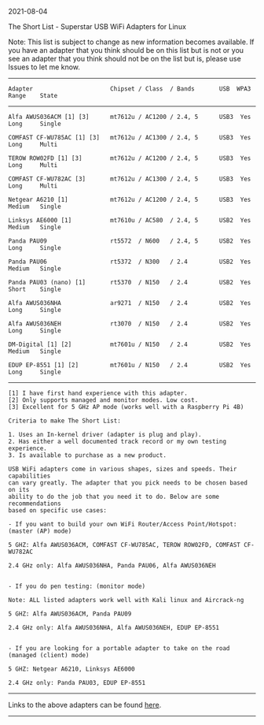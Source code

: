 2021-08-04

The Short List - Superstar USB WiFi Adapters for Linux

Note: This list is subject to change as new information becomes available.  If you
have an adapter that you think should be on this list but is not or you see an adapter
that you think should not be on the list but is, please use Issues to let me know. 

-----

```
Adapter                      Chipset / Class  / Bands       USB  WPA3  Range    State
```

-----

```
Alfa AWUS036ACM [1] [3]      mt7612u / AC1200 / 2.4, 5      USB3  Yes  Long     Single

COMFAST CF-WU785AC [1] [3]   mt7612u / AC1300 / 2.4, 5      USB3  Yes  Long     Multi

TEROW ROW02FD [1] [3]        mt7612u / AC1200 / 2.4, 5      USB3  Yes  Long     Multi

COMFAST CF-WU782AC [3]       mt7612u / AC1300 / 2.4, 5      USB3  Yes  Long     Multi

Netgear A6210 [1]            mt7612u / AC1200 / 2.4, 5      USB3  Yes  Medium   Single

Linksys AE6000 [1]           mt7610u / AC580  / 2.4, 5      USB2  Yes  Medium   Single

Panda PAU09                  rt5572  / N600   / 2.4, 5      USB2  Yes  Long     Single

Panda PAU06                  rt5372  / N300   / 2.4         USB2  Yes  Medium   Single

Panda PAU03 (nano) [1]       rt5370  / N150   / 2.4         USB2  Yes  Short    Single        

Alfa AWUS036NHA              ar9271  / N150   / 2.4         USB2  Yes  Long     Single

Alfa AWUS036NEH              rt3070  / N150   / 2.4         USB2  Yes  Long     Single

DM-Digital [1] [2]           mt7601u / N150   / 2.4         USB2  Yes  Medium   Single

EDUP EP-8551 [1] [2]         mt7601u / N150   / 2.4         USB2  Yes  Long     Single
```

-----

```
[1] I have first hand experience with this adapter.
[2] Only supports managed and monitor modes. Low cost.
[3] Excellent for 5 GHz AP mode (works well with a Raspberry Pi 4B)

Criteria to make The Short List: 

1. Uses an In-kernel driver (adapter is plug and play).
2. Has either a well documented track record or my own testing experience.
3. Is available to purchase as a new product.

USB WiFi adapters come in various shapes, sizes and speeds. Their capabilities
can vary greatly. The adapter that you pick needs to be chosen based on its
ability to do the job that you need it to do. Below are some recommendations
based on specific use cases:

- If you want to build your own WiFi Router/Access Point/Hotspot: (master (AP) mode)

5 GHZ: Alfa AWUS036ACM, COMFAST CF-WU785AC, TEROW ROW02FD, COMFAST CF-WU782AC

2.4 GHz only: Alfa AWUS036NHA, Panda PAU06, Alfa AWUS036NEH


- If you do pen testing: (monitor mode)

Note: ALL listed adapters work well with Kali linux and Aircrack-ng

5 GHZ: Alfa AWUS036ACM, Panda PAU09 

2.4 GHz only: Alfa AWUS036NHA, Alfa AWUS036NEH, EDUP EP-8551


- If you are looking for a portable adapter to take on the road (managed (client) mode)

5 GHZ: Netgear A6210, Linksys AE6000

2.4 GHz only: Panda PAU03, EDUP EP-8551

```
-----

Links to the above adapters can be found [here](https://github.com/morrownr/USB-WiFi).

-----
